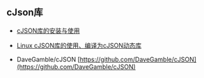 ## cJson库
- [cJSON库的安装与使用](https://blog.csdn.net/woay2008/article/details/94367652)

- [Linux cJSON库的使用、编译为cJSON动态库](https://blog.csdn.net/nanfeibuyi/article/details/86605314)

- DaveGamble/cJSON
[https://github.com/DaveGamble/cJSON](https://github.com/DaveGamble/cJSON)
